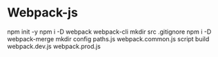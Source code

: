 # Webpack-js

npm init -y
npm i -D webpack webpack-cli
mkdir src
.gitignore
npm i -D webpack-merge
mkdir config
paths.js
webpack.common.js
script build
webpack.dev.js
webpack.prod.js
